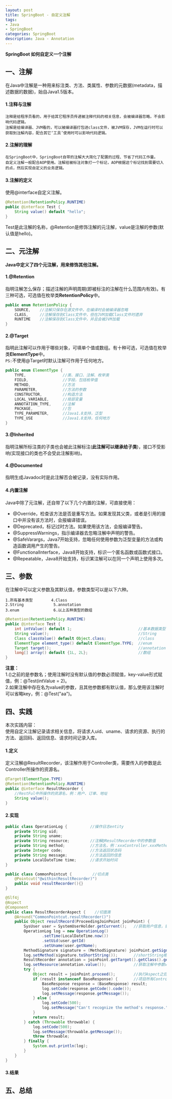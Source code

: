 ```yaml
---
layout: post
title: SpringBoot - 自定义注解
tags: 
- Java
- SpringBoot
categories: SpringBoot
description: Java - Annotation
---  
```

**SpringBoot 如何自定义一个注解**

<!-- more -->
## 一、注解
在Java中注解是一种用来标注类、方法、类属性、参数的元数据(metadata，描述数据的数据)，始自Java1.5版本。  
#### 1.注释与注解  
```
注释是给程序员看的，用于给其它程序员传递被注释代码的相关信息，会被编译器忽略，不会影响代码逻辑。
注解是给编译器、JVM看的，可以被编译器打包进class文件，被JVM保存，JVM在运行时可以获取到注解内容，配合其它‘工具’使用时可以影响代码逻辑。
```
#### 2.注解的理解
```
在SpringBoot中，SpringBoot自带的注解大大简化了配置的过程、节省了代码工作量。
自定义注解一般配合AOP使用。注解给被标注对象打一个标记，AOP根据这个标记找到需要切入的点，然后实现自定义的业务逻辑。
```
#### 3.注解的定义
使用@interface自定义注解。  
```java
@Retention(RetentionPolicy.RUNTIME)
public @interface Test {
    String value() default "hello";
}
```
Test是此注解的名称，@Retention是修饰注解的元注解，value是注解的参数(默认值是hello)。
## 二、元注解
**Java中定义了四个元注解，用来修饰其他注解。**
#### 1.@Retention
指明注解怎么保存；描述注解的声明周期(即被标注的注解在什么范围内有效)。有三种可选，可选值在枚举类**RetentionPolicy**中。
```java
public enum RetentionPolicy {
    SOURCE,    //注解只保存在源文件中，在编译时会被编译器忽略
    CLASS,     //注解保存到Class文件中，但在JVM加载Class文件时遗弃
    RUNTIME    //注解保存到Class文件中，并且会被JVM加载
}
```
#### 2.@Target
指明此注解可以作用于哪些对象，可填单个值或数组。有十种可选，可选值在枚举类**ElementType**中。  
`PS:`不使用@Target时默认注解可作用于任何地方。  
```java
public enum ElementType {
    TYPE,                //类、接口、注解、枚举类
    FIELD,               //字段，包括枚举值
    METHOD,              //方法
    PARAMETER,           //方法的参数
    CONSTRUCTOR,         //构造方法
    LOCAL_VARIABLE,      //局部变量
    ANNOTATION_TYPE,     //注解
    PACKAGE,             //包
    TYPE_PARAMETER,      //Java1.8支持，泛型
    TYPE_USE             //Java1.8支持，任何地方
}
```
#### 3.@Inherited
指明注解所标注类的子类也会被此注解标注(**此注解可以继承给子类**)，接口不受影响(实现接口的类也不会受此注解影响)。
#### 4.@Documented
指明生成Javadoc时是此注解否会被记录，没有实际作用。  
#### 4.内置注解
Java中除了元注解，还自带了以下几个内置的注解，可直接使用：  
- @Override，检查该方法是否是重写方法。如果发现其父类，或者是引用的接口中并没有该方法时，会报编译错误。  
- @Deprecated，标记过时方法。如果使用该方法，会报编译警告。  
- @SuppressWarnings，指示编译器去忽略注解中声明的警告。  
- @SafeVarargs，Java7开始支持，忽略任何使用参数为泛型变量的方法或构造函数调用产生的警告。  
- @FunctionalInterface，Java8开始支持，标识一个匿名函数或函数式接口。  
- @Repeatable，Java8开始支持，标识某注解可以在同一个声明上使用多次。
## 三、参数
在注解中可以定义参数及其默认值，参数类型可以是以下六种。  
```text
1.所有基本类型        4.Class
2.String             5.annotation
3.enum               6.以上五种类型的数组
```
```java
@Retention(RetentionPolicy.RUNTIME)
public @interface Test {
    int intValue() default 1;                             //基本数据类型
    String value();                                       //String
    Class classValue() default Object.class;              //class
    ElementType element_type() default ElementType.TYPE;  //enum
    Target target();                                      //annotation
    long[] array() default {1L, 2L};                      //数组
}
```
**注意：**  
1.()之前的是参数名；使用注解时没有默认值的参数必须赋值，key-value形式赋值，例：@Test(intValue = 2)。  
2.如果注解中存在名为value的参数，且其他参数都有默认值，那么使用该注解时可以省略key，例：@Test("aa")。  
## 四、实践
本次实践内容：  
使用自定义注解记录请求相关信息，将请求人uid、uname、请求的资源、执行的方法、返回码、返回信息、请求时间记录入库。  
#### 1.定义
定义注解@ResultRecorder，该注解作用于Controller类，需要传入的参数是此Controller所操作的资源名。
```java
@Target(ElementType.TYPE)
@Retention(RetentionPolicy.RUNTIME)
public @interface ResultRecorder {
    //RestFul中所操作的资源名，例：用户、订单、地址
    String value();
}
```
#### 2.实现
```java
public class OperationLog {          //操作日志entity
    private String uid;
    private String uname;
    private String resource;         //注解@ResultRecorder中的参数值
    private String method;           //方法名，例：xxxController.xxxMethod()
    private Integer code;            //方法返回状态码
    private String message;          //方法返回的信息
    private LocalDateTime time;      //请求开始时间
}
```
```java
public class CommonPointcut {         //切点类
    @Pointcut("@within(ResultRecorder)")
    public void resultRecorder(){}
}
```
```java
@Slf4j
@Aspect
@Component
public class ResultRecorderAspect {    //切面类
    @Around("CommonPointcut.resultRecorder()")
    public Object resultRecord(ProceedingJoinPoint joinPoint) {
        SysUser user = SystemUserHolder.getCurrent();   //获取用户信息，需自己实现
        OperationLog log = new OperationLog()
                .setTime(LocalDateTime.now())
                .setUid(user.getId)
                .setUname(user.getName);
        MethodSignature signature = (MethodSignature) joinPoint.getSignature();    //获取方法签名
        log.setMethod(signature.toShortString());       //shortString格式为：xxxController.xxxMethod(..)
        ResultRecorder annotation = joinPoint.getTarget().getClass().getAnnotation(ResultRecorder.class);  //获取注解
        log.setResource(annotation.value());            //获取注解中参数value的值
        try {
            Object result = joinPoint.proceed();        //执行Aspect之后的流程
            if (result instanceof BaseResponse) {       //项目所有Controller中方法的返回值都是之前定义的统一返回类
                BaseResponse response = (BaseResponse) result;
                log.setCode(response.getCode().code());
                log.setMessage(response.getMessage());
            } else {
                log.setCode(500);
                log.setMessage("Can't recognize the method's response.");
            }
            return result;
        } catch (Throwable throwable) {   
            log.setCode(500);
            log.setMessage(throwable.getMessage());
            throw throwable;
        } finally {
            System.out.println(log);
        }
    }
}
```
#### 3.结果
## 五、总结